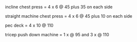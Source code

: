 incline chest press = 4 x 6 @ 45 plus 35 on each side 

straight machine chest press = 4 x 6 @ 45 plus 10 on each side 

pec deck = 4 x 10 @ 110 

tricep push down machine = 1 x @ 95 and 3 x @ 110